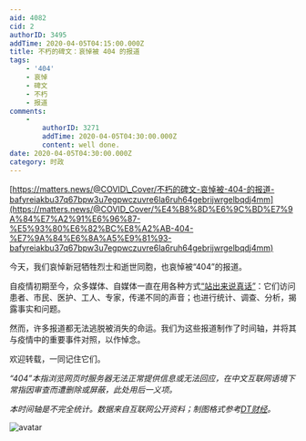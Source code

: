 ```yaml
---
aid: 4082
cid: 2
authorID: 3495
addTime: 2020-04-05T04:15:00.000Z
title: 不朽的碑文：哀悼被 404 的报道
tags:
    - '404'
    - 哀悼
    - 碑文
    - 不朽
    - 报道
comments:
    -
        authorID: 3271
        addTime: 2020-04-05T04:30:00.000Z
        content: well done.
date: 2020-04-05T04:30:00.000Z
category: 时政
---
```


[https://matters.news/@COVID\_Cover/不朽的碑文-哀悼被-404-的报道-bafyreiakbu37q67bpw3u7egpwczuvre6la6ruh64gebrijwrgelbqdj4mm](https://matters.news/@COVID_Cover/%E4%B8%8D%E6%9C%BD%E7%9A%84%E7%A2%91%E6%96%87-%E5%93%80%E6%82%BC%E8%A2%AB-404-%E7%9A%84%E6%8A%A5%E9%81%93-bafyreiakbu37q67bpw3u7egpwczuvre6la6ruh64gebrijwrgelbqdj4mm)

今天，我们哀悼新冠牺牲烈士和逝世同胞，也哀悼被“404”的报道。

自疫情初期至今，众多媒体、自媒体一直在用各种方式[“站出来说真话”](http://www.szhgh.com/Article/news/society/2020-03-10/226293.html)：它们访问患者、市民、医护、工人、专家，传递不同的声音；也进行统计、调查、分析，揭露事实和问题。

然而，许多报道都无法逃脱被消失的命运。我们为这些报道制作了时间轴，并将其与疫情中的重要事件对照，以作悼念。

欢迎转载，一同记住它们。

_“404”本指浏览网页时服务器无法正常提供信息或无法回应，在中文互联网语境下常指因审查而遭删除或屏蔽，此处用后一义项。_

_本时间轴是不完全统计。数据来自互联网公开资料；制图格式参考[DT财经](https://mp.weixin.qq.com/s/FO_3ADIExZaNR04u86KvTA)。_

![avatar](https://i.imgur.com/3wJP3kG.jpg)
